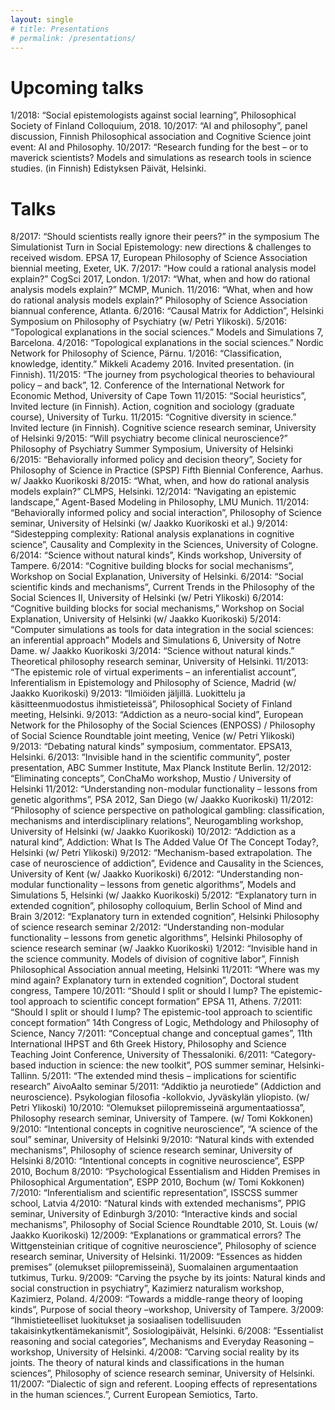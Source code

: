 ```yaml
---
layout: single
# title: Presentations
# permalink: /presentations/
---
```


# Upcoming talks
1/2018: “Social epistemologists against social learning”, Philosophical Society of Finland Colloquium, 2018.
10/2017: “AI and philosophy”, panel discussion, Finnish Philosophical association and Cognitive Science joint event: AI and Philosophy.
10/2017: “Research funding for the best – or to maverick scientists? Models and simulations as research tools in science studies. (in Finnish) Edistyksen Päivät, Helsinki.

# Talks
8/2017: “Should scientists really ignore their peers?” in the symposium The Simulationist Turn in Social Epistemology: new directions & challenges to received wisdom. EPSA 17, European Philosophy of Science Association biennial meeting, Exeter, UK.
7/2017: “How could a rational analysis model explain?” CogSci 2017, London.
1/2017: “What, when and how do rational analysis models explain?” MCMP, Munich.
11/2016: “What, when and how do rational analysis models explain?” Philosophy of Science Association biannual conference, Atlanta.
6/2016: “Causal Matrix for Addiction”,  Helsinki Symposium on Philosophy of Psychiatry
(w/ Petri Ylikoski).
5/2016: “Topological explanations in the social sciences.” Models and Simulations 7, Barcelona.
4/2016: “Topological explanations in the social sciences.” Nordic Network for Philosophy of Science, Pärnu.
1/2016: “Classification, knowledge, identity.” Mikkeli Academy 2016. Invited presentation. (in Finnish).
11/2015: “The  journey from psychological theories to behavioural policy – and back”, 12. Conference of the International Network for Economic Method, University of Cape Town
11/2015: “Social heuristics”, Invited lecture (in Finnish). Action, cognition and sociology (graduate course), University of Turku.
11/2015: “Cognitive diversity in science.” Invited lecture (in Finnish). Cognitive science research seminar, University of Helsinki
9/2015: “Will psychiatry become clinical neuroscience?” Philosophy of Psychiatry Summer Symposium, University of Helsinki
6/2015: “Behaviorally informed policy and decision theory”, Society for Philosophy of Science in Practice (SPSP) Fifth Biennial Conference, Aarhus.
w/ Jaakko Kuorikoski
8/2015: “What, when, and how do rational analysis models explain?” CLMPS, Helsinki.
12/2014: “Navigating an epistemic landscape,” Agent-Based Modeling in Philosophy, LMU Munich.
11/2014: “Behaviorally informed policy and social interaction”, Philosophy of Science seminar, University of Helsinki (w/ Jaakko Kuorikoski et al.)
9/2014: “Sidestepping complexity: Rational analysis explanations in cognitive science”, Causality and Complexity in the Sciences, University of Cologne.
6/2014: “Science without natural kinds”, Kinds workshop, University of Tampere.
6/2014: “Cognitive building blocks for social mechanisms”, Workshop on Social Explanation, University of Helsinki.
6/2014: “Social scientific kinds and mechanisms”, Current Trends in the Philosophy of the Social Sciences II, University of Helsinki (w/ Petri Ylikoski)
6/2014: “Cognitive building blocks for social mechanisms,” Workshop on Social Explanation, University of Helsinki (w/ Jaakko Kuorikoski)
5/2014: “Computer simulations as tools for data integration in the social sciences: an inferential approach” Models and Simulations 6, University of Notre Dame. w/ Jaakko Kuorikoski
3/2014: “Science without natural kinds.” Theoretical philosophy research seminar, University of Helsinki.
11/2013: “The epistemic role of virtual experiments – an inferentialist account”, Inferentialism in Epistemology and Philosophy of Science, Madrid (w/ Jaakko Kuorikoski)
9/2013: “Ilmiöiden jäljillä. Luokittelu ja käsitteenmuodostus ihmistieteissä”, Philosophical Society of Finland meeting, Helsinki.
9/2013:  “Addiction as a neuro-social kind”, European Network for the Philosophy of the Social Sciences (ENPOSS) / Philosophy of Social Science Roundtable joint meeting, Venice (w/ Petri Ylikoski)
9/2013: “Debating natural kinds” symposium, commentator. EPSA13, Helsinki.
6/2013: “Invisible hand in the scientific community”, poster presentation, ABC Summer Institute, Max Planck Institute Berlin.
12/2012: “Eliminating concepts”, ConChaMo workshop, Mustio / University of Helsinki
11/2012: “Understanding non-modular functionality – lessons from genetic algorithms”, PSA 2012, San Diego (w/ Jaakko Kuorikoski)
11/2012: “Philosophy of science perspective on pathological gambling: classification, mechanisms and interdisciplinary relations”, Neurogambling workshop, University of Helsinki (w/ Jaakko Kuorikoski)
10/2012: “Addiction as a natural kind”, Addiction: What Is The Added Value Of The Concept Today?, Helsinki (w/ Petri Ylikoski)
9/2012: “Mechanism-based extrapolation. The case of neuroscience of addiction”, Evidence and Causality in the Sciences, University of Kent (w/ Jaakko Kuorikoski)
6/2012: “Understanding non-modular functionality – lessons from genetic algorithms”, Models and Simulations 5, Helsinki (w/ Jaakko Kuorikoski)
5/2012: “Explanatory turn in extended cognition”, philosophy colloquium, Berlin School of Mind and Brain
3/2012: “Explanatory turn in extended cognition”, Helsinki Philosophy of science research seminar
2/2012: “Understanding non-modular functionality – lessons from genetic algorithms”, Helsinki Philosophy of science research seminar  (w/ Jaakko Kuorikoski)
1/2012: “Invisible hand in the science community. Models of division of cognitive labor”, Finnish Philosophical Association annual meeting, Helsinki
11/2011: “Where was my mind again? Explanatory turn in extended cognition”, Doctoral student congress, Tampere
10/2011: “Should I split or should I lump? The epistemic-tool approach to scientific concept formation” EPSA 11, Athens.
7/2011: “Should I split or should I lump? The epistemic-tool approach to scientific concept formation” 14th Congress of Logic, Methdology and Philosophy of Science, Nancy
7/2011: “Conceptual change and conceptual games”, 11th International IHPST and 6th Greek History, Philosophy and Science Teaching Joint Conference, University of Thessaloniki.
6/2011: “Category-based induction in science: the new toolkit”, POS summer seminar, Helsinki-Tallinn.
5/2011: “The extended mind thesis – implications for scientific research” AivoAalto seminar
5/2011: “Addiktio ja neurotiede” (Addiction and neuroscience). Psykologian filosofia -kollokvio,  Jyväskylän yliopisto. (w/ Petri Ylikoski)
10/2010: “Olemukset piilopremisseinä argumentaatiossa”, Philosophy research seminar, University of Tampere. (w/ Tomi Kokkonen)
9/2010: “Intentional concepts in cognitive neuroscience”, “A science of the soul” seminar, University of Helsinki
9/2010: “Natural kinds with extended mechanisms”, Philosophy of science research seminar, University of Helsinki
8/2010: “Intentional concepts in cognitive neuroscience”, ESPP 2010, Bochum
8/2010: “Psychological Essentialism and Hidden Premises in Philosophical Argumentation”, ESPP 2010, Bochum (w/ Tomi Kokkonen)
7/2010: “Inferentialism and scientific representation”, ISSCSS summer school, Latvia
4/2010: “Natural kinds with extended mechanisms”, PPIG seminar, University of Edinburgh
3/2010: “Interactive kinds and social mechanisms”, Philosophy of Social Science Roundtable 2010, St. Louis (w/ Jaakko Kuorikoski)
12/2009: “Explanations or grammatical errors? The Wittgensteinian critique of cognitive neuroscience”, Philosophy of science research seminar, University of Helsinki.
11/2009: “Essences as hidden premises” (olemukset piilopremisseinä), Suomalainen argumentaation tutkimus, Turku.
9/2009: “Carving the psyche by its joints: Natural kinds and social construction in psychiatry”, Kazimierz naturalism workshop, Kazimierz, Poland.
4/2009: “Towards a middle-range theory of looping kinds”, Purpose of social theory –workshop, University of Tampere.
3/2009: “Ihmistieteelliset luokitukset ja sosiaalisen todellisuuden takaisinkytkentämekanismit”, Sosiologipäivät, Helsinki.
6/2008: ”Essentialist reasoning and social categories”, Mechanisms and Everyday Reasoning –workshop, University of Helsinki.
4/2008: ”Carving social reality by its joints. The theory of natural kinds and classifications in the human sciences”, Philosophy of science research seminar, University of Helsinki.
11/2007: ”Dialectic of sign and referent. Looping effects of representations in the human sciences.”, Current European Semiotics, Tarto.
